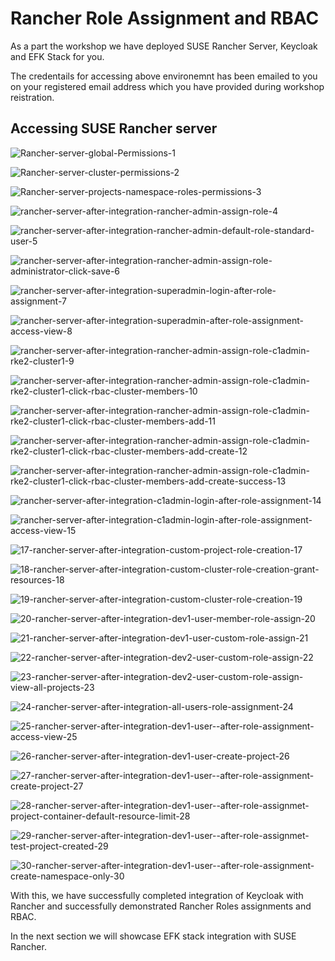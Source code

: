 # Rancher Role Assignment and RBAC



As a part the workshop we have deployed SUSE Rancher Server, Keycloak and EFK Stack for you.

The credentails for accessing above environemnt has been emailed to you on your registered email address which you have provided during workshop reistration.





## Accessing SUSE Rancher server



![Rancher-server-global-Permissions-1](../images/Rancher-server-global-Permissions-1.jpg)



![Rancher-server-cluster-permissions-2](../images/Rancher-server-cluster-permissions-2.jpg)



![Rancher-server-projects-namespace-roles-permissions-3](../images/Rancher-server-projects-namespace-roles-permissions-3.jpg)



![rancher-server-after-integration-rancher-admin-assign-role-4](../images/rancher-server-after-integration-rancher-admin-assign-role-4.jpg)



![rancher-server-after-integration-rancher-admin-default-role-standard-user-5](../images/rancher-server-after-integration-rancher-admin-default-role-standard-user-5.jpg)



![rancher-server-after-integration-rancher-admin-assign-role-administrator-click-save-6](../images/rancher-server-after-integration-rancher-admin-assign-role-administrator-click-save-6.jpg)



![rancher-server-after-integration-superadmin-login-after-role-assignment-7](../images/rancher-server-after-integration-superadmin-login-after-role-assignment-7.jpg)





![rancher-server-after-integration-superadmin-after-role-assignment-access-view-8](../images/rancher-server-after-integration-superadmin-after-role-assignment-access-view-8.jpg)





![rancher-server-after-integration-rancher-admin-assign-role-c1admin-rke2-cluster1-9](../images/rancher-server-after-integration-rancher-admin-assign-role-c1admin-rke2-cluster1-9.jpg)





![rancher-server-after-integration-rancher-admin-assign-role-c1admin-rke2-cluster1-click-rbac-cluster-members-10](../images/rancher-server-after-integration-rancher-admin-assign-role-c1admin-rke2-cluster1-click-rbac-cluster-members-10.jpg)





![rancher-server-after-integration-rancher-admin-assign-role-c1admin-rke2-cluster1-click-rbac-cluster-members-add-11](../images/rancher-server-after-integration-rancher-admin-assign-role-c1admin-rke2-cluster1-click-rbac-cluster-members-add-11.jpg)











![rancher-server-after-integration-rancher-admin-assign-role-c1admin-rke2-cluster1-click-rbac-cluster-members-add-create-12](../images/rancher-server-after-integration-rancher-admin-assign-role-c1admin-rke2-cluster1-click-rbac-cluster-members-add-create-12.jpg)







![rancher-server-after-integration-rancher-admin-assign-role-c1admin-rke2-cluster1-click-rbac-cluster-members-add-create-success-13](../images/rancher-server-after-integration-rancher-admin-assign-role-c1admin-rke2-cluster1-click-rbac-cluster-members-add-create-success-13.jpg)







![rancher-server-after-integration-c1admin-login-after-role-assignment-14](../images/rancher-server-after-integration-c1admin-login-after-role-assignment-14.jpg)



![rancher-server-after-integration-c1admin-login-after-role-assignment-access-view-15](../images/rancher-server-after-integration-c1admin-login-after-role-assignment-access-view-15.jpg)







![17-rancher-server-after-integration-custom-project-role-creation-17](../images/17-rancher-server-after-integration-custom-project-role-creation-17.jpg)





![18-rancher-server-after-integration-custom-cluster-role-creation-grant-resources-18](../images/18-rancher-server-after-integration-custom-cluster-role-creation-grant-resources-18.jpg)











![19-rancher-server-after-integration-custom-cluster-role-creation-19](../images/19-rancher-server-after-integration-custom-cluster-role-creation-19.jpg)





![20-rancher-server-after-integration-dev1-user-member-role-assign-20](../images/20-rancher-server-after-integration-dev1-user-member-role-assign-20.jpg)



![21-rancher-server-after-integration-dev1-user-custom-role-assign-21](../images/21-rancher-server-after-integration-dev1-user-custom-role-assign-21.jpg)





![22-rancher-server-after-integration-dev2-user-custom-role-assign-22](../images/22-rancher-server-after-integration-dev2-user-custom-role-assign-22.jpg)



![23-rancher-server-after-integration-dev2-user-custom-role-assign-view-all-projects-23](../images/23-rancher-server-after-integration-dev2-user-custom-role-assign-view-all-projects-23.jpg)







![24-rancher-server-after-integration-all-users-role-assignment-24](../images/24-rancher-server-after-integration-all-users-role-assignment-24.jpg)





![25-rancher-server-after-integration-dev1-user--after-role-assignment-access-view-25](../images/25-rancher-server-after-integration-dev1-user--after-role-assignment-access-view-25.jpg)



![26-rancher-server-after-integration-dev1-user-create-project-26](../images/26-rancher-server-after-integration-dev1-user-create-project-26.jpg)





![27-rancher-server-after-integration-dev1-user--after-role-assignment-create-project-27](../images/27-rancher-server-after-integration-dev1-user--after-role-assignment-create-project-27.jpg)











![28-rancher-server-after-integration-dev1-user--after-role-assignmet-project-container-default-resource-limit-28](../images/28-rancher-server-after-integration-dev1-user--after-role-assignmet-project-container-default-resource-limit-28.jpg)









![29-rancher-server-after-integration-dev1-user--after-role-assignmet-test-project-created-29](../images/29-rancher-server-after-integration-dev1-user--after-role-assignmet-test-project-created-29.jpg)



![30-rancher-server-after-integration-dev1-user--after-role-assignment-create-namespace-only-30](../images/30-rancher-server-after-integration-dev1-user--after-role-assignment-create-namespace-only-30.jpg)



With this, we have successfully completed integration of Keycloak with Rancher and successfully demonstrated Rancher Roles assignments and RBAC.

In the next section we will showcase EFK stack integration with SUSE Rancher.





